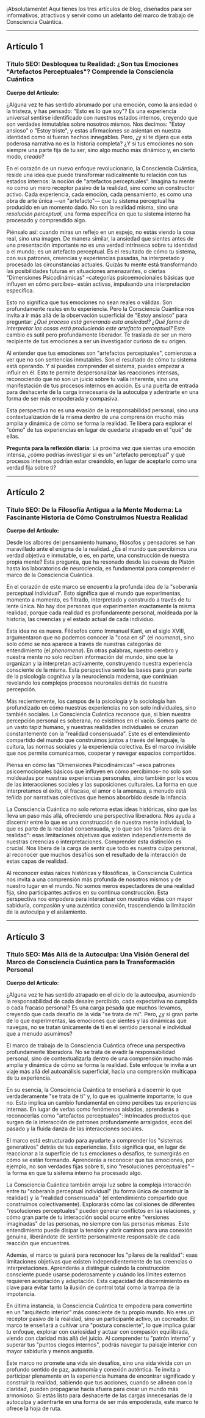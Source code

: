 ¡Absolutamente! Aquí tienes los tres artículos de blog, diseñados para ser informativos, atractivos y servir como un adelanto del marco de trabajo de Consciencia Cuántica.

---

## Artículo 1

### Título SEO: Desbloquea tu Realidad: ¿Son tus Emociones "Artefactos Perceptuales"? Comprende la Consciencia Cuántica

**Cuerpo del Artículo:**

¿Alguna vez te has sentido abrumado por una emoción, como la ansiedad o la tristeza, y has pensado: "Esto es lo que soy"? Es una experiencia universal sentirse identificado con nuestros estados internos, creyendo que son verdades inmutables sobre nosotros mismos. Nos decimos: "Estoy ansioso" o "Estoy triste", y estas afirmaciones se asientan en nuestra identidad como si fueran hechos innegables. Pero, ¿y si te dijera que esta poderosa narrativa no es la historia completa? ¿Y si tus emociones no son siempre una parte fija de tu ser, sino algo mucho más dinámico y, en cierto modo, *creado*?

En el corazón de un nuevo enfoque revolucionario, la Consciencia Cuántica, reside una idea que puede transformar radicalmente tu relación con tus estados internos: la noción de "artefactos perceptuales". Imagina tu mente no como un mero receptor pasivo de la realidad, sino como un constructor activo. Cada experiencia, cada emoción, cada pensamiento, es como una obra de arte única —un "artefacto"— que tu sistema perceptual ha producido en un momento dado. No son la realidad misma, sino una *resolución perceptual*, una forma específica en que tu sistema interno ha procesado y comprendido algo.

Piénsalo así: cuando miras un reflejo en un espejo, no estás viendo la cosa real, sino una imagen. De manera similar, la ansiedad que sientes antes de una presentación importante no es una verdad intrínseca sobre tu identidad o el mundo; es un artefacto perceptual. Es el resultado de cómo tu sistema, con sus patrones, creencias y experiencias pasadas, ha interpretado y procesado las circunstancias actuales. Quizás tu mente está transformando las posibilidades futuras en situaciones amenazantes, o ciertas "Dimensiones Psicodinámicas" –categorías psicoemocionales básicas que influyen en cómo percibes– están activas, impulsando una interpretación específica.

Esto no significa que tus emociones no sean reales o válidas. Son profundamente reales en tu experiencia. Pero la Consciencia Cuántica nos invita a ir más allá de la observación superficial de "Estoy ansioso" para preguntar: *¿Qué proceso está generando esta ansiedad? ¿Qué forma de interpretar las cosas está produciendo este artefacto perceptual?* Este cambio es sutil pero profundamente liberador. Te traslada de ser un mero recipiente de tus emociones a ser un investigador curioso de su origen.

Al entender que tus emociones son "artefactos perceptuales", comienzas a ver que no son sentencias inmutables. Son el resultado de cómo tu sistema está operando. Y si puedes comprender el sistema, puedes empezar a influir en él. Esto te permite despersonalizar las reacciones intensas, reconociendo que no son un juicio sobre tu valía inherente, sino una manifestación de tus procesos internos en acción. Es una puerta de entrada para deshacerte de la carga innecesaria de la autoculpa y adentrarte en una forma de ser más empoderada y compasiva.

Esta perspectiva no es una evasión de la responsabilidad personal, sino una contextualización de la misma dentro de una comprensión mucho más amplia y dinámica de cómo se forma la realidad. Te libera para explorar el "cómo" de tus experiencias en lugar de quedarte atrapado en el "qué" de ellas.

**Pregunta para la reflexión diaria:** La próxima vez que sientas una emoción intensa, ¿cómo podrías investigar si es un "artefacto perceptual" y qué procesos internos podrían estar creándolo, en lugar de aceptarlo como una verdad fija sobre ti?

---

## Artículo 2

### Título SEO: De la Filosofía Antigua a la Mente Moderna: La Fascinante Historia de Cómo Construimos Nuestra Realidad

**Cuerpo del Artículo:**

Desde los albores del pensamiento humano, filósofos y pensadores se han maravillado ante el enigma de la realidad. ¿Es el mundo que percibimos una verdad objetiva e inmutable, o es, en parte, una construcción de nuestra propia mente? Esta pregunta, que ha resonado desde las cuevas de Platón hasta los laboratorios de neurociencia, es fundamental para comprender el marco de la Consciencia Cuántica.

En el corazón de este marco se encuentra la profunda idea de la "soberanía perceptual individual". Esto significa que el mundo que experimentas, momento a momento, es filtrado, interpretado y construido a través de tu lente única. No hay dos personas que experimenten exactamente la misma realidad, porque cada realidad es profundamente personal, moldeada por la historia, las creencias y el estado actual de cada individuo.

Esta idea no es nueva. Filósofos como Immanuel Kant, en el siglo XVIII, argumentaron que no podemos conocer la "cosa en sí" (el *noumena*), sino solo cómo se nos aparece a través de nuestras categorías de entendimiento (el *phenomena*). En otras palabras, nuestro cerebro y nuestra mente no solo reciben información del mundo, sino que la organizan y la interpretan activamente, construyendo nuestra experiencia consciente de la misma. Esta perspectiva sentó las bases para gran parte de la psicología cognitiva y la neurociencia moderna, que continúan revelando los complejos procesos neuronales detrás de nuestra percepción.

Más recientemente, los campos de la psicología y la sociología han profundizado en cómo nuestras experiencias no son solo individuales, sino también sociales. La Consciencia Cuántica reconoce que, si bien nuestra percepción personal es soberana, no existimos en el vacío. Somos parte de un vasto tapiz humano, y nuestras realidades individuales se cruzan constantemente con la "realidad consensuada". Este es el entendimiento compartido del mundo que construimos juntos a través del lenguaje, la cultura, las normas sociales y la experiencia colectiva. Es el marco invisible que nos permite comunicarnos, cooperar y navegar espacios compartidos.

Piensa en cómo las "Dimensiones Psicodinámicas" –esos patrones psicoemocionales básicos que influyen en cómo percibimos– no solo son moldeadas por nuestras experiencias personales, sino también por los ecos de las interacciones sociales y las suposiciones culturales. La forma en que interpretamos el éxito, el fracaso, el amor o la amenaza, a menudo está teñida por narrativas colectivas que hemos absorbido desde la infancia.

La Consciencia Cuántica no solo retoma estas ideas históricas, sino que las lleva un paso más allá, ofreciendo una perspectiva liberadora. Nos ayuda a discernir entre lo que es una construcción de nuestra mente individual, lo que es parte de la realidad consensuada, y lo que son los "pilares de la realidad": esas limitaciones objetivas que existen independientemente de nuestras creencias o interpretaciones. Comprender esta distinción es crucial. Nos libera de la carga de sentir que todo es nuestra culpa personal, al reconocer que muchos desafíos son el resultado de la interacción de estas capas de realidad.

Al reconocer estas raíces históricas y filosóficas, la Consciencia Cuántica nos invita a una comprensión más profunda de nosotros mismos y de nuestro lugar en el mundo. No somos meros espectadores de una realidad fija, sino participantes activos en su continua construcción. Esta perspectiva nos empodera para interactuar con nuestras vidas con mayor sabiduría, compasión y una auténtica conexión, trascendiendo la limitación de la autoculpa y el aislamiento.

---

## Artículo 3

### Título SEO: Más Allá de la Autoculpa: Una Visión General del Marco de Consciencia Cuántica para la Transformación Personal

**Cuerpo del Artículo:**

¿Alguna vez te has sentido atrapado en el ciclo de la autoculpa, asumiendo la responsabilidad de cada desaire percibido, cada expectativa no cumplida o cada fracaso personal? Es una carga pesada que muchos llevamos, creyendo que cada desafío de la vida "se trata de mí". Pero, ¿y si gran parte de lo que experimentas, las emociones que sientes y las dinámicas que navegas, no se tratan únicamente de ti en el sentido personal e individual que a menudo asumimos?

El marco de trabajo de la Consciencia Cuántica ofrece una perspectiva profundamente liberadora. No se trata de evadir la responsabilidad personal, sino de contextualizarla dentro de una comprensión mucho más amplia y dinámica de cómo se forma la realidad. Este enfoque te invita a un viaje más allá del autoanálisis superficial, hacia una comprensión multicapa de tu experiencia.

En su esencia, la Consciencia Cuántica te enseñará a discernir lo que verdaderamente "se trata de ti" y, lo que es igualmente importante, lo que no. Esto implica un cambio fundamental en cómo percibes tus experiencias internas. En lugar de verlas como fenómenos aislados, aprenderás a reconocerlas como "artefactos perceptuales": intrincados productos que surgen de la interacción de patrones profundamente arraigados, ecos del pasado y la fluida danza de las interacciones sociales.

El marco está estructurado para ayudarte a comprender los "sistemas generativos" detrás de tus experiencias. Esto significa que, en lugar de reaccionar a la superficie de tus emociones o desafíos, te sumergirás en cómo se están formando. Aprenderás a reconocer que tus emociones, por ejemplo, no son verdades fijas sobre ti, sino "resoluciones perceptuales" – la forma en que tu sistema interno ha procesado algo.

La Consciencia Cuántica también arroja luz sobre la compleja interacción entre tu "soberanía perceptual individual" (tu forma única de construir la realidad) y la "realidad consensuada" (el entendimiento compartido que construimos colectivamente). Explorarás cómo las colisiones de diferentes "resoluciones perceptuales" pueden generar conflictos en las relaciones, y cómo gran parte de tu interacción social ocurre entre "versiones imaginadas" de las personas, no siempre con las personas mismas. Este entendimiento puede disipar la tensión y abrir caminos para una conexión genuina, liberándote de sentirte personalmente responsable de cada reacción que encuentres.

Además, el marco te guiará para reconocer los "pilares de la realidad": esas limitaciones objetivas que existen independientemente de tus creencias o interpretaciones. Aprenderás a distinguir cuándo la construcción consciente puede usarse poderosamente y cuándo los límites externos requieren aceptación y adaptación. Esta capacidad de discernimiento es clave para evitar tanto la ilusión de control total como la trampa de la impotencia.

En última instancia, la Consciencia Cuántica te empodera para convertirte en un "arquitecto interior" más consciente de tu propio mundo. No eres un receptor pasivo de la realidad, sino un participante activo, un cocreador. El marco te enseñará a cultivar una "postura consciente", lo que implica guiar tu enfoque, explorar con curiosidad y actuar con compasión equilibrada, viendo con claridad más allá del juicio. Al comprender tu "patrón interno" y superar tus "puntos ciegos internos", podrás navegar tu paisaje interior con mayor sabiduría y menos angustia.

Este marco no promete una vida sin desafíos, sino una vida vivida con un profundo sentido de paz, autonomía y conexión auténtica. Te invita a participar plenamente en la experiencia humana de encontrar significado y construir la realidad, sabiendo que tus acciones, cuando se alinean con la claridad, pueden propagarse hacia afuera para crear un mundo más armonioso. Si estás listo para deshacerte de las cargas innecesarias de la autoculpa y adentrarte en una forma de ser más empoderada, este marco te ofrece la hoja de ruta.